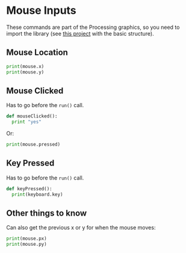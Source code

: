 # Mouse Inputs

These commands are part of the Processing graphics, so you need to import the library (see [this project](https://trinket.io/python/2a112790dc) with the basic structure).

## Mouse Location
```python
print(mouse.x)
print(mouse.y)
``` 


## Mouse Clicked
Has to go before the `run()` call.
```python
def mouseClicked():
  print "yes"
``` 

Or:
```python
print(mouse.pressed)
```
 
## Key Pressed
Has to go before the `run()` call.
```python
def keyPressed():
  print(keyboard.key)
```

## Other things to know

Can also get the previous x or y for when the mouse moves:
```python
print(mouse.px)
print(mouse.py)
``` 

